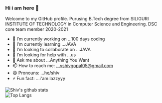 ### Hi i am here  👋

Welcome to my GitHub profile.
Purusing B.Tech degree from SILIGURI INSTITUTE OF TECHNOLOGY in Computer Science and Engineering.
DSC core team member 2020-2021


- 🔭 I’m currently working on ...100 days coding
- 🌱 I’m currently learning ...JAVA
- 👯 I’m looking to collaborate on ...JAVA
- 🤔 I’m looking for help with ...us
- 💬 Ask me about ...Anything You Want
- 📫 How to reach me: ...vshivgopal05@gmail.com
- 😄 Pronouns: ...he/shiv
- ⚡ Fun fact: ...i'am lazzyyy





![Shiv's github stats](https://github-readme-stats.vercel.app/api?username=shivgopal07&show_icons=true&theme=tokyonight)  
![Top Langs](https://github-readme-stats.vercel.app/api/top-langs/?username=shivgopal07&layout=compact&theme=tokyonight)  
